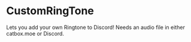 ﻿# CustomRingTone
Lets you add your own Ringtone to Discord!
Needs an audio file in either catbox.moe or Discord.
